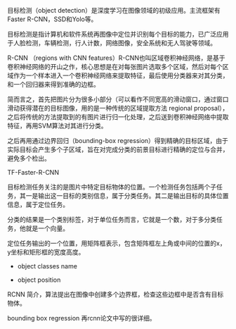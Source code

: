 目标检测（object detection）是深度学习在图像领域的初级应用。主流框架有Faster R-CNN，SSD和Yolo等。

目标检测是指计算机和软件系统再图像中定位并识别每个目标的能力，已广泛应用于人脸检测，车辆检测，行人计数，网络图像，安全系统和无人驾驶等领域。

R-CNN （regions with CNN features）R-CNN也叫区域卷积神经网络，是基于卷积神经网络的开山之作，核心思想是在对每张图片选取多个区域，然后对每个区域作为一个样本进入一个卷积神经网络来提取特征，最后使用分类器来对其分类，和一个回归器来得到准确的边框。

简而言之，首先把图片分为很多小部分（可以看作不同宽高的滑动窗口，通过窗口滑动获得潜在的目标图像，用的是一种传统的区域提取方法 regional proposal），之后将传统的方法提取到的有图片进行归一化处理，之后送到卷积神经网络中提取特征，再用SVM算法对其进行分类。

之后再用通过边界回归（bounding-box regression）得到精确的目标区域，由于实际目标会产生多个子区域，旨在对完成分类的前景目标进行精确的定位与合并，避免多个检出。

TF-Faster-R-CNN

目标检测任务关注的是图片中特定目标物体的位置。一个检测任务包括两个子任务，其一是输出这一目标的类别信息，属于分类任务。其二是输出目标的具体位置信息，属于定位任务。

分类的结果是一个类别标签，对于单位任务而言，它就是一个数，对于多分类任务，他就是一个向量。

定位任务输出的一个位置，用矩阵框表示，包含矩阵框左上角或中间的位置的x，y坐标和矩形框的宽度高度。

* object classes name

* object position

RCNN 简介，算法提出在图像中创建多个边界框，检查这些边框中是否含有目标物体。

bounding box regression 再rcnn论文中写的很详细。
